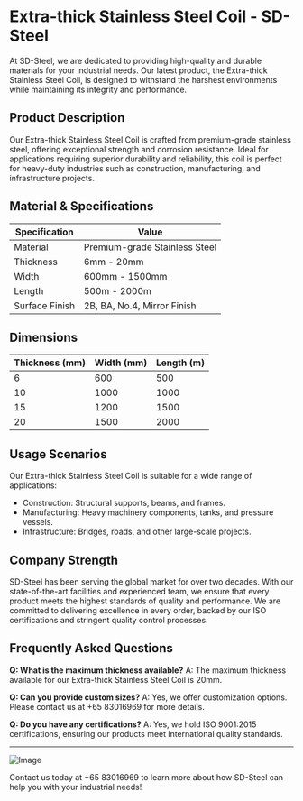 # Extra-thick Stainless Steel Coil - SD-Steel

At SD-Steel, we are dedicated to providing high-quality and durable materials for your industrial needs. Our latest product, the Extra-thick Stainless Steel Coil, is designed to withstand the harshest environments while maintaining its integrity and performance.

## Product Description

Our Extra-thick Stainless Steel Coil is crafted from premium-grade stainless steel, offering exceptional strength and corrosion resistance. Ideal for applications requiring superior durability and reliability, this coil is perfect for heavy-duty industries such as construction, manufacturing, and infrastructure projects.

## Material & Specifications

| Specification | Value |
| --- | --- |
| Material | Premium-grade Stainless Steel |
| Thickness | 6mm - 20mm |
| Width | 600mm - 1500mm |
| Length | 500m - 2000m |
| Surface Finish | 2B, BA, No.4, Mirror Finish |

## Dimensions

| Thickness (mm) | Width (mm) | Length (m) |
| --- | --- | --- |
| 6 | 600 | 500 |
| 10 | 1000 | 1000 |
| 15 | 1200 | 1500 |
| 20 | 1500 | 2000 |

## Usage Scenarios

Our Extra-thick Stainless Steel Coil is suitable for a wide range of applications:
- Construction: Structural supports, beams, and frames.
- Manufacturing: Heavy machinery components, tanks, and pressure vessels.
- Infrastructure: Bridges, roads, and other large-scale projects.

## Company Strength

SD-Steel has been serving the global market for over two decades. With our state-of-the-art facilities and experienced team, we ensure that every product meets the highest standards of quality and performance. We are committed to delivering excellence in every order, backed by our ISO certifications and stringent quality control processes.

## Frequently Asked Questions

**Q: What is the maximum thickness available?**
A: The maximum thickness available for our Extra-thick Stainless Steel Coil is 20mm.

**Q: Can you provide custom sizes?**
A: Yes, we offer customization options. Please contact us at +65 83016969 for more details.

**Q: Do you have any certifications?**
A: Yes, we hold ISO 9001:2015 certifications, ensuring our products meet international quality standards.

---

![Image](https://github.com/user-attachments/assets/2567258e-e124-4816-932d-1809bd27ef0b)

Contact us today at +65 83016969 to learn more about how SD-Steel can help you with your industrial needs!